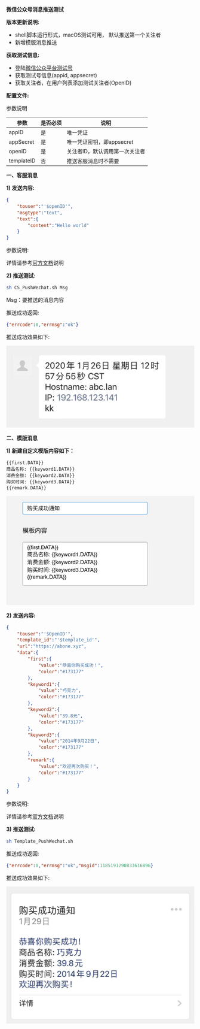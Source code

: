 **微信公众号消息推送测试**



**版本更新说明:**

- shell脚本运行形式，macOS测试可用， 默认推送第一个关注者
- 新增模版消息推送



**获取测试信息:**

*  登陆[微信公众平台测试号](http://mp.weixin.qq.com/debug/cgi-bin/sandbox?t=sandbox/login)
*  获取测试号信息(appid, appsecret)
*  获取关注者，在用户列表添加测试关注者(OpenID)



**配置文件:**

参数说明

| 参数       | 是否必须 | 说明                           |
| ---------- | -------- | ------------------------------ |
| appID      | 是       | 唯一凭证                       |
| appSecret  | 是       | 唯一凭证密钥，即appsecret      |
| openID     | 是       | 关注者ID，默认调用第一次关注者 |
| templateID | 否       | 推送客服消息时不需要           |



**一、客服消息**

**1) 发送内容:**

```json
{
    "touser":"'$openID'",
    "msgtype":"text",
    "text":{
        "content":"Hello world"
    }
}
```

参数说明:

详情请参考[官方文档](https://developers.weixin.qq.com/doc/offiaccount/Message_Management/Service_Center_messages.html)说明



**2) 推送测试:**

```sh
sh CS_PushWechat.sh Msg
```

Msg：要推送的消息内容



推送成功返回:

```json
{"errcode":0,"errmsg":"ok"}
```



推送成功效果如下:

![](./img/客服消息.png)





**二、模版消息**

**1) 新建自定义模版内容如下：**

```
{{first.DATA}}
商品名称: {{keyword1.DATA}}
消费金额: {{keyword2.DATA}}
购买时间: {{keyword3.DATA}}
{{remark.DATA}}
```

![](./img/自定义模版配置.png)



**2) 发送内容:**

```json
{
    "touser":"'$OpenID'",
    "template_id":"'$template_id'",
    "url":"https://abone.xyz",
    "data":{
        "first":{
            "value":"恭喜你购买成功！",
            "color":"#173177"
        },
        "keyword1":{
            "value":"巧克力",
            "color":"#173177"
        },
        "keyword2":{
            "value":"39.8元",
            "color":"#173177"
        },
        "keyword3":{
            "value":"2014年9月22日",
            "color":"#173177"
        },
        "remark":{
            "value":"欢迎再次购买！",
            "color":"#173177"
        }
    }
}
```

参数说明:

详情请参考[官方文档](https://developers.weixin.qq.com/doc/offiaccount/Message_Management/Template_Message_Interface.html)说明



**3) 推送测试:**

```sh
sh Template_PushWechat.sh
```



推送成功返回:

```json
{"errcode":0,"errmsg":"ok","msgid":1185191290833616896}
```



推送成功效果如下:

![](./img/模版消息.png)

